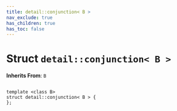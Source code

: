 ```yaml
---
title: detail::conjunction< B >
nav_exclude: true
has_children: true
has_toc: false
---
```


# Struct `detail::conjunction< B >`

**Inherits From**:
`B`

<code class="doxybook">
<span>template &lt;class B&gt;</span>
<span>struct detail::conjunction&lt; B &gt; {</span>
<span>};</span>
</code>


